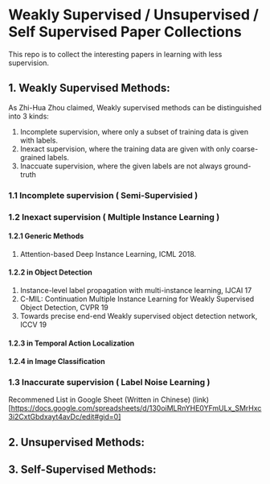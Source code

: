 # Weakly Supervised / Unsupervised / Self Supervised Paper Collections
This repo is to collect the interesting papers in learning with less supervision.
## 1. Weakly Supervised Methods:
As Zhi-Hua Zhou claimed, Weakly supervised methods can be distinguished into 3 kinds:
1. Incomplete supervision, where only a subset of training data is given with labels.
2. Inexact supervision, where the training data are given with only coarse-grained labels.
3. Inaccuate supervision, where the given labels are not always ground-truth

### 1.1 Incomplete supervision ( Semi-Supervisied )


### 1.2 Inexact supervision ( Multiple Instance Learning )
#### 1.2.1 Generic Methods
1. Attention-based Deep Instance Learning, ICML 2018.
#### 1.2.2 in Object Detection
1. Instance-level label propagation with multi-instance learning, IJCAI 17
2. C-MIL: Continuation Multiple Instance Learning for Weakly Supervised Object Detection, CVPR 19
3. Towards precise end-end Weakly supervised object detection network, ICCV 19
#### 1.2.3 in Temporal Action Localization

#### 1.2.4 in Image Classification

### 1.3 Inaccurate supervision ( Label Noise Learning )
Recommened List in Google Sheet (Written in Chinese) (link)[https://docs.google.com/spreadsheets/d/130oiMLRnYHE0YFmULx_SMrHxc3i2CxtGbdxayt4avDc/edit#gid=0]


## 2. Unsupervised Methods:



## 3. Self-Supervised Methods:
